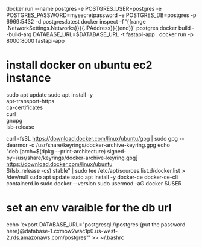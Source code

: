docker run --name postgres -e POSTGRES_USER=postgres -e POSTGRES_PASSWORD=mysecretpassword -e POSTGRES_DB=postgres -p 6969:5432 -d postgres:latest
docker inspect -f '{{range .NetworkSettings.Networks}}{{.IPAddress}}{{end}}' postgres
docker build --build-arg DATABASE_URL=$DATABASE_URL -t fastapi-app .
docker run -p 8000:8000 fastapi-app

# install docker on ubuntu ec2 instance
sudo apt update
sudo apt install -y \
apt-transport-https \
ca-certificates \
curl \
gnupg \
lsb-release

curl -fsSL https://download.docker.com/linux/ubuntu/gpg | sudo gpg --dearmor -o /usr/share/keyrings/docker-archive-keyring.gpg
echo \
"deb [arch=$(dpkg --print-architecture) signed-by=/usr/share/keyrings/docker-archive-keyring.gpg] https://download.docker.com/linux/ubuntu \
$(lsb_release -cs) stable" | sudo tee /etc/apt/sources.list.d/docker.list > /dev/null
sudo apt update
sudo apt install -y docker-ce docker-ce-cli containerd.io
sudo docker --version
sudo usermod -aG docker $USER


# set an env varaible for the db url
echo 'export DATABASE_URL="postgresql://postgres:{put the password here}@database-1.cxmow2wac1p0.us-west-2.rds.amazonaws.com/postgres"' >> ~/.bashrc

